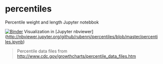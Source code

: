 # percentiles
Percentile weight and length Jupyter notebbok

[![Binder](http://mybinder.org/badge.svg)](http://mybinder.org/repo/rubennj/percentiles)
Visualization in [Jupyter nbviewer] (http://nbviewer.jupyter.org/github/rubennj/percentiles/blob/master/percentiles.ipynb)

> Percentile data files from http://www.cdc.gov/growthcharts/percentile_data_files.htm
